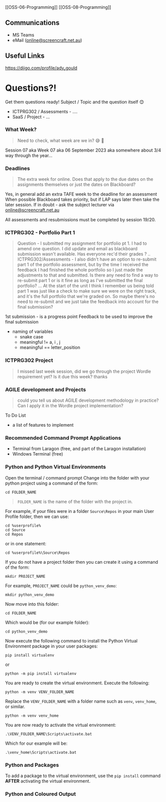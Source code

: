 [[OSS-06-Programming]] [[OSS-08-Programming]]
## Communications

- MS Teams
- eMail (online@screencraft.net.au)


## Useful Links
https://diigo.com/profile/ady_gould

# Questions?!

Get them questions ready!
Subject / Topic  and the question itself 😊
- ICTPRG302 / Assessments - ....
- SaaS / Project - ...

### What Week?
> Need to check, what week are we in? 😅 🤔

Session 07 aka Week 07 aka 06 September 2023 aka somewhere about 3/4 way through the year...
### Deadlines
> The extra week for online. 
> Does that apply to the due dates on the assignments themselves or just the dates on Blackboard?

Yes, in general add an extra TAFE week to the deadline for an assessment
When possible Blackboard takes priority, but if LAP says later then take the later session.
If in doubt - ask the subject lecturer via online@screencraft.net.au

All assessments and resubmissions must be completed by session 19/20.

### ICTPRG302 - Portfolio Part 1
> Question - I submitted my assignment for portfolio pt 1. I had to amend one question. I did update and email as blackboard submission wasn't available. Has everyone rec'd their grades ?
> ..
> ICTPRG302/Assessments - I also didn't have an option to re-submit part 1 of the portfolio assessment, but by the time I received the feedback I had finished the whole portfolio so I just made the adjustments to that and submitted. Is there any need to find a way to re-submit part 1 or is it fine as long as I've submitted the final portfolio?
> ...
> At the start of the unit I think I remember us being told part 1 was just like a check to make sure we were on the right track, and it's the full portfolio that we're graded on. So maybe there's no need to re-submit and we just take the feedback into account for the final submission?

1st submission - is a progress point
Feedback to be used to improve the final submission

- naming of variables
	- snake case
	- meaningful != a, i , j 
	- meaningful == letter_position

### ICTPRG302 Project
> I missed last week session, did we go through the project Wordle requirement yet? Is it due this week? thanks
### AGILE development and Projects
> could you tell us about AGILE development methodology in practice? Can I apply it in the Wordle project implementation?

To Do List
- a list of features to implement

### Recommended Command Prompt Applications
- Terminal from Laragon (free, and part of the Laragon installation)
- Windows Terminal (free)

### Python and Python Virtual Environments
Open the terminal / command prompt
Change into the folder with your python project using a command of the form:
```shell
cd FOLDER_NAME
```
> `FOLDER_NAME` is the name of the folder with the project in.

For example, if your files were in a folder `Source\Repos` in your main User Profile folder, then we can use:
```shell
cd %userprofile%
cd Source
cd Repos
```
or in one statement:
```shell
cd %userprofile%\Source\Repos
```
If you do not have a project folder then you can create it using a command of the form:
```shell
mkdir PROJECT_NAME
```
For example, `PROJECT_NAME` could be `python_venv_demo`:
```shell
mkdir python_venv_demo
```
Now move into this folder:
```shell
cd FOLDER_NAME
```
Which would be (for our example folder):
```shell
cd python_venv_demo
```

Now execute the following command to install the Python Virtual Environment package in your user packages:
```shell
pip install virtualenv
```
or
```shell
python -m pip install virtualenv
```

You are ready to create the virtual environment.
Execute the following:
```shell
python -m venv VENV_FOLDER_NAME
```
Replace the `VENV_FOLDER_NAME` with a folder name such as `venv`, `venv_home`, or similar.
```shell
python -m venv venv_home
```

You are now ready to activate the virtual environment:
```shell
.\VENV_FOLDER_NAME\Scripts\activate.bat
```
Which for our example will be:
```shell
.\venv_home\Scripts\activate.bat
```
### Python and Packages

To add a package to the virtual environment, use the `pip install` command **AFTER** activating the virtual environment.

### Python and Coloured Output






 